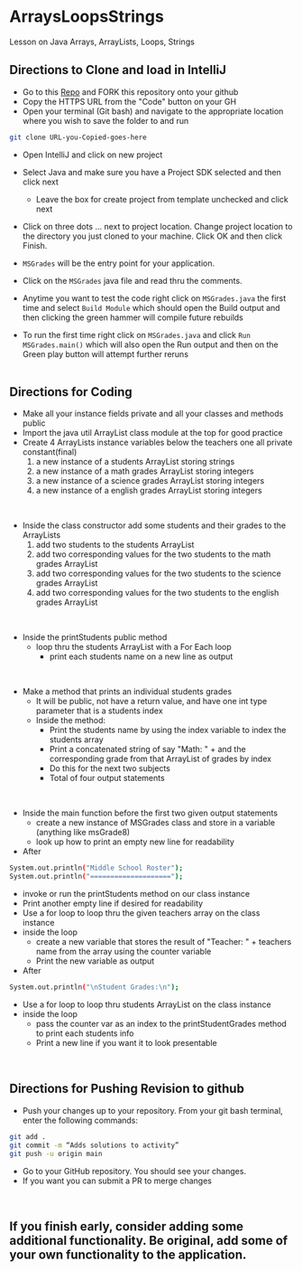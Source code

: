 # ArraysLoopsStrings
Lesson on Java Arrays, ArrayLists, Loops, Strings
## Directions to Clone and load in IntelliJ

- Go to this [Repo](https://github.com/ocskier/arrays-loops-strings-debrief.git) and FORK this repository onto your github
- Copy the HTTPS URL from the "Code" button on your GH
- Open your terminal (Git bash) and navigate to the appropriate location where you wish to save the folder to and run 
```bash 
git clone URL-you-Copied-goes-here
```

- Open IntelliJ and click on new project
- Select Java and make sure you have a Project SDK selected and then click next
  - Leave the box for create project from template unchecked and click next
- Click on three dots ... next to project location. Change project location to the directory you just cloned to your machine. Click OK and then click Finish.

- `MSGrades` will be the entry point for your application.
- Click on the `MSGrades` java file and read thru the comments.
- Anytime you want to test the code right click on `MSGrades.java` the first time and 
  select `Build Module` which should open the Build output and then clicking the green
  hammer will compile future rebuilds
- To run the first time right click on `MSGrades.java` and click `Run MSGrades.main()` 
  which will also open the Run output and then on the Green play button will attempt
  further reruns
<br><br>

## Directions for Coding
- Make all your instance fields private and all your classes and methods public 
- Import the java util ArrayList class module at the top for good practice
- Create 4 ArrayLists instance variables below the teachers one all private constant(final)
   1. a new instance of a students ArrayList storing strings
   2. a new instance of a math grades ArrayList storing integers
   3. a new instance of a science grades ArrayList storing integers
   4. a new instance of a english grades ArrayList storing integers
<br>

- Inside the class constructor add some students and their grades to the ArrayLists
   1. add two students to the students ArrayList
   2. add two corresponding values for the two students to the math grades ArrayList
   3. add two corresponding values for the two students to the science grades ArrayList
   4. add two corresponding values for the two students to the english grades ArrayList
<br>

- Inside the printStudents public method
   - loop thru the students ArrayList with a For Each loop
     - print each students name on a new line as output
<br>

- Make a method that prints an individual students grades
    - It will be public, not have a return value, and have one int type parameter 
      that is a students index
    - Inside the method:
        - Print the students name by using the index variable to index the students array
        - Print a concatenated string of say "Math: " + and the corresponding grade
          from that ArrayList of grades by index
        - Do this for the next two subjects
        - Total of four output statements
<br>

- Inside the main function before the first two given output statements
  - create a new instance of MSGrades class and store in a variable
    (anything like msGrade8)
  - look up how to print an empty new line for readability
- After
```bash
System.out.println("Middle School Roster");
System.out.println("====================");
```
- invoke or run the printStudents method on our class instance
- Print another empty line if desired for readability
- Use a for loop to loop thru the given teachers array on the class instance
- inside the loop
  - create a new variable that stores the result of "Teacher: " +
    teachers name from the array using the counter variable
  - Print the new variable as output
- After
```bash
System.out.println("\nStudent Grades:\n");
```
- Use a for loop to loop thru students ArrayList on the class instance
- inside the loop
  - pass the counter var as an index to the printStudentGrades method
    to print each students info
  - Print a new line if you want it to look presentable

<br>

## Directions for Pushing Revision to github
- Push your changes up to your repository. From your git bash terminal, enter the following commands:
```bash
git add .
git commit -m “Adds solutions to activity”
git push -u origin main
```
- Go to your GitHub repository. You should see your changes.
- If you want you can submit a PR to merge changes
<br>

## If you finish early, consider adding some additional functionality. Be original, add some of your own functionality to the application.

